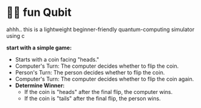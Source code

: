# 🧪🎲 fun Qubit
ahhh.. this is a lightweight beginner-friendly quantum-computing simulator using c

**start with a simple game:**
* Starts with a coin facing "heads."
* Computer's Turn: The computer decides whether to flip the coin.
* Person's Turn: The person decides whether to flip the coin.
* Computer's Turn: The computer decides whether to flip the coin again.
* **Determine Winner:**
    * If the coin is "heads" after the final flip, the computer wins.
    * If the coin is "tails" after the final flip, the person wins.

